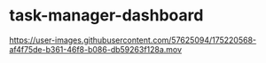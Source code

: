 # task-manager-dashboard

https://user-images.githubusercontent.com/57625094/175220568-af4f75de-b361-46f8-b086-db59263f128a.mov


